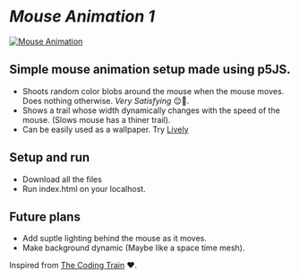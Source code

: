 # ***Mouse Animation 1***
[![Mouse Animation](https://user-images.githubusercontent.com/94090874/207052528-87d1bad4-318e-4b82-aae2-503aad643d3a.png)](https://buggermenot.github.io/Mouse-Animation-1/)
## Simple mouse animation setup made using p5JS.
- Shoots random color blobs around the mouse when the mouse moves. Does nothing otherwise. *Very Satisfying* :relieved::pinched_fingers:.
- Shows a trail whose width dynamically changes with the speed of the mouse. (Slows mouse has a thiner trail).
- Can be easily used as a wallpaper. Try [Lively](https://rocksdanister.github.io/lively/)

## Setup and run
- Download all the files
- Run index.html on your localhost.

## Future plans
- Add suptle lighting behind the mouse as it moves.
- Make background dynamic (Maybe like a space time mesh).

Inspired from [The Coding Train](https://www.youtube.com/@TheCodingTrain) :heart:.
